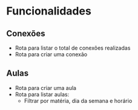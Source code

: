 # Funcionalidades

## Conexões

- Rota para listar o total de conexões realizadas
- Rota para criar uma conexão

## Aulas

- Rota para criar uma aula
- Rota para listar aulas:
    - Filtrar por matéria, dia da semana e horário